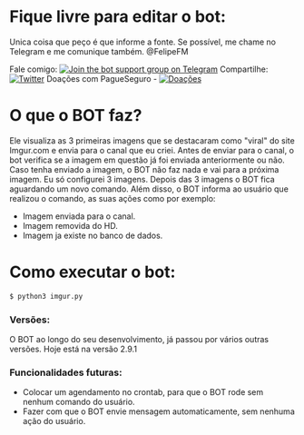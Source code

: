 # Fique livre para editar o bot:
Unica coisa que peço é que informe a fonte. Se possível, me chame no Telegram e me comunique também.
@FelipeFM

Fale comigo: [![Join the bot support group on Telegram](https://img.shields.io/badge/Suport%20Telegram-%40FelipeFM-blue.svg)](https://telegram.me/FelipeFM)
Compartilhe: [![Twitter](https://img.shields.io/twitter/url/https/github.com/felipefm/bot-Telegram-Imgur.svg?style=social)](https://twitter.com/intent/tweet?text=Wow:&url=https%3A%2F%2Fgithub.com%2Ffelipefm%2Fbot-Telegram-Imgur)
Doações com PagueSeguro - [![Doações](https://img.shields.io/badge/Fa%C3%A7a%20sua%20Contribui%C3%A7%C3%A3o-PagueSeguro-yellow.svg)](https://pag.ae/blrNM4g)


# O que o BOT faz?
Ele visualiza as 3 primeiras imagens que se destacaram como "viral" do site Imgur.com e envia para o canal que eu criei.
Antes de enviar para o canal, o bot verifica se a imagem em questão já foi enviada anteriormente ou não. Caso tenha enviado a imagem, o BOT não faz nada e vai para a próxima imagem.
Eu só configurei 3 imagens. Depois das 3 imagens o BOT fica aguardando um novo comando.
Além disso, o BOT informa ao usuário que realizou o comando, as suas ações como por exemplo:
- Imagem enviada para o canal.
- Imagem removida do HD.
- Imagem ja existe no banco de dados.



# Como executar o bot:
```python
$ python3 imgur.py
```

### Versões:
O BOT ao longo do seu desenvolvimento, já passou por vários outras versões. Hoje está na versão 2.9.1

### Funcionalidades futuras:
* Colocar um agendamento no crontab, para que o BOT rode sem nenhum comando do usuário.
* Fazer com que o BOT envie mensagem automaticamente, sem nenhuma ação do usuário.